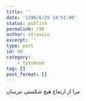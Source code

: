 ```yaml
---
title: ''
date: '1396/6/25 14:51:00'
status: publish
permalink: /90
author: straxico
excerpt: ''
type: post
id: 90
category:
    - tytomood
tag: []
post_format: []
---
```

<div>مرا از ارتفاع هیچ شکستی نترسان</div>